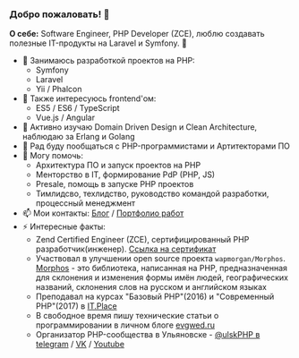 ### Добро пожаловать! 👋

**О себе:** Software Engineer, PHP Developer (ZCE), люблю создавать полезные IT-продукты на Laravel и Symfony. 🖤 

- 🚀 Занимаюсь разработкой проектов на PHP:
  - Symfony
  - Laravel
  - Yii / Phalcon
- 🔭 Также интересуюсь frontend'ом:
  - ES5 / ES6 / TypeScript
  - Vue.js / Angular
- 🌱 Активно изучаю Domain Driven Design и Clean Architecture, наблюдаю за Erlang и Golang
- 👯 Рад буду пообщаться с PHP-программистами и Артитекторами ПО
- 💬 Могу помочь:
  - Архитектура ПО и запуск проектов на PHP
  - Менторство в IT, формирование PdP (PHP, JS)
  - Presale, помощь в запуске PHP проектов
  - Тимлидсво, техлидство, руководство командой разработки, процессный менеджмент
- 📫 Мои контакты: [Блог](http://evgwed.ru/) / [Портфолио работ](http://evgwed.ru/works)
- ⚡ Интересные факты: 
  - Zend Certified Engineer (ZCE), сертифицированный PHP разработчик(инженер). [Сcылка на сертификат](http://www.zend.com/en/yellow-pages/ZEND030961)
  - Участвовал в улучшении open source проекта `wapmorgan/Morphos`. <br/>
    [Morphos](www.morphos.tech) - это библиотека, написанная на PHP, предназначенная для склонения и изменения формы имён людей, географических названий, склонения слов на русском и английском языках
  - Преподавал на курсах "Базовый PHP"(2016) и "Современный PHP"(2017) в [IT.Place](https://itplace.simbirsoft.com)
  - В свободное время пишу технические статьи о программировании в личном блоге [evgwed.ru](http://evgwed.ru/)
  - Организатор PHP-сообщества в Ульяновске - [@ulskPHP в telegram](https://t.me/ulskPHP) / [VK](https://vk.com/ulskphp) / [Youtube](https://www.youtube.com/channel/UCODlkh15flKLFtUQBZWtz9A)

